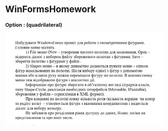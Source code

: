 # WinFormsHomework

### Option :   (quadrilateral)

![](https://github.com/Roman6917/WinFormsHomework/blob/master/Task.png)
